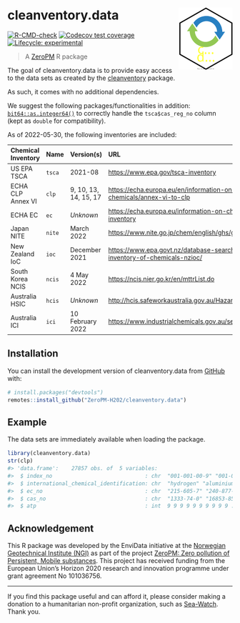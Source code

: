 
<!-- README.md is generated from README.Rmd. Please edit that file -->

# cleanventory.data <img src="man/figures/logo.svg" align="right" height="139" />

<!-- badges: start -->

[![R-CMD-check](https://github.com/RaoulWolf/cleanventory.data/workflows/R-CMD-check/badge.svg)](https://github.com/RaoulWolf/cleanventory.data/actions)
[![Codecov test
coverage](https://codecov.io/gh/RaoulWolf/cleanventory.data/branch/master/graph/badge.svg)](https://app.codecov.io/gh/RaoulWolf/cleanventory.data?branch=master)
[![Lifecycle:
experimental](https://img.shields.io/badge/lifecycle-experimental-orange.svg)](https://lifecycle.r-lib.org/articles/stages.html#experimental)
<!-- badges: end -->

> A [ZeroPM](https://zeropm.eu/) R package

The goal of cleanventory.data is to provide easy access to the data sets
as created by the
[cleanventory](https://github.com/RaoulWolf/cleanventory) package.

As such, it comes with no additional dependencies.

We suggest the following packages/functionalities in addition:
[`bit64::as.integer64()`](https://cran.r-project.org/web/packages/bit64)
to correctly handle the `tsca$cas_reg_no` column (kept as `double` for
compatibility).

As of 2022-05-30, the following inventories are included:

| Chemical Inventory | Name   | Version(s)            | URL                                                                                 |
|:-------------------|:-------|:----------------------|:------------------------------------------------------------------------------------|
| US EPA TSCA        | `tsca` | 2021-08               | <https://www.epa.gov/tsca-inventory>                                                |
| ECHA CLP Annex VI  | `clp`  | 9, 10, 13, 14, 15, 17 | <https://echa.europa.eu/en/information-on-chemicals/annex-vi-to-clp>                |
| ECHA EC            | `ec`   | *Unknown*             | <https://echa.europa.eu/information-on-chemicals/ec-inventory>                      |
| Japan NITE         | `nite` | March 2022            | <https://www.nite.go.jp/chem/english/ghs/ghs_download.html>                         |
| New Zealand IoC    | `ioc`  | December 2021         | <https://www.epa.govt.nz/database-search/new-zealand-inventory-of-chemicals-nzioc/> |
| South Korea NCIS   | `ncis` | 4 May 2022            | <https://ncis.nier.go.kr/en/mttrList.do>                                            |
| Australia HSIC     | `hcis` | *Unknown*             | <http://hcis.safeworkaustralia.gov.au/HazardousChemical>                            |
| Australia ICI      | `ici`  | 10 February 2022      | <https://www.industrialchemicals.gov.au/search-inventory>                           |

## Installation

You can install the development version of cleanventory.data from
[GitHub](https://github.com/) with:

``` r
# install.packages("devtools")
remotes::install_github("ZeroPM-H202/cleanventory.data")
```

## Example

The data sets are immediately available when loading the package.

``` r
library(cleanventory.data)
str(clp)
#> 'data.frame':    27857 obs. of  5 variables:
#>  $ index_no                             : chr  "001-001-00-9" "001-002-00-4" "001-003-00-X" "001-004-00-5" ...
#>  $ international_chemical_identification: chr  "hydrogen" "aluminium lithium hydride" "sodium hydride" "calcium hydride" ...
#>  $ ec_no                                : chr  "215-605-7" "240-877-9" "231-587-3" "232-189-2" ...
#>  $ cas_no                               : chr  "1333-74-0" "16853-85-3" "7646-69-7" "7789-78-8" ...
#>  $ atp                                  : int  9 9 9 9 9 9 9 9 9 9 ...
```

## Acknowledgement

This R package was developed by the EnviData initiative at the
[Norwegian Geotechnical Institute (NGI)](https://www.ngi.no/eng) as part
of the project [ZeroPM: Zero pollution of Persistent, Mobile
substances](https://zeropm.eu/). This project has received funding from
the European Union’s Horizon 2020 research and innovation programme
under grant agreement No 101036756.

------------------------------------------------------------------------

If you find this package useful and can afford it, please consider
making a donation to a humanitarian non-profit organization, such as
[Sea-Watch](https://sea-watch.org/en/). Thank you.
